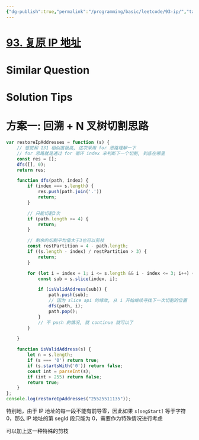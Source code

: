 ```yaml
---
{"dg-publish":true,"permalink":"/programming/basic/leetcode/93-ip/","tags":["leetcode/backtracking/combination/partition","leetcode/unsolved"]}
---
```



# [93. 复原 IP 地址](https://leetcode.cn/problems/restore-ip-addresses/)

# Similar Question

# Solution Tips

# 方案一: 回溯 + N 叉树切割思路

```js
var restoreIpAddresses = function (s) {
    // 感觉和 131 相似度极高, 这次采用 for 思路理解一下
    // for 思路就是通过 for 循环 index 来判断下一个切割, 到底在哪里 
    const res = [];
    dfs([], 0);
    return res;

    function dfs(path, index) {
        if (index === s.length) {
            res.push(path.join('.'))
            return;
        }

        // 只能切割3次
        if (path.length >= 4) {
            return;
        }

        // 剩余的切割平均值大于3也可以剪枝
        const restPartition = 4 - path.length;
        if ((s.length - index) / restPartition > 3) {
            return;
        }

        for (let i = index + 1; i <= s.length && i - index <= 3; i++) {
            const sub = s.slice(index, i);

            if (isValidAddress(sub)) {
                path.push(sub);
                // 因为 slice api 的缘故, 从 i 开始继续寻找下一次切割的位置
                dfs(path, i);
                path.pop();
            }
            // 不 push 的情况, 就 continue 就可以了
        }

    }

    function isValidAddress(s) {
        let n = s.length;
        if (s === '0') return true;
        if (s.startsWith('0')) return false;
        const int = parseInt(s);
        if (int > 255) return false;
        return true;
    }
};
console.log(restoreIpAddresses("25525511135"));
```

特别地，由于 IP 地址的每一段不能有前导零，因此如果 `s[segStart]` 等于字符 0，那么 IP 地址的第 segId 段只能为 0，需要作为特殊情况进行考虑

可以加上这一种特殊的剪枝
